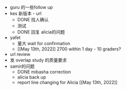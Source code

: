 - guru 的一些follow up
- kes 新版本 - url
	- DONE 找人确认
	- 测试
	- DONE 回复 alicia的问题
- yafet
	- 量大 wait for confirmation
	- [[May 13th, 2022]] 2700 within 1 day - 10 graders?
- url review
- 发 overlap study 的质量要求
- samir的问题
	- DONE mibasha correction
	- alicia back up
	- report line changing for Alicia [[May 13th, 2022]]